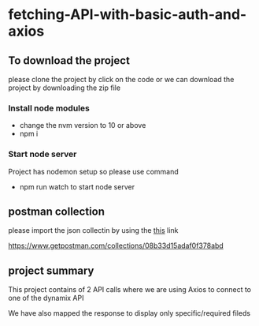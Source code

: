 # fetching-API-with-basic-auth-and-axios

## To download the project

please clone the project by click on the code 
or we can download the project by downloading the zip file

### Install node modules

- change the nvm version to 10 or above 
- npm i

### Start node server

Project has nodemon setup so please use command 
- npm run watch 
to start node server

## postman collection

please import the json collectin by using the [this](http://semver.org/) link 

https://www.getpostman.com/collections/08b33d15adaf0f378abd

## project summary 

This project contains of 2 API calls where we are using Axios to connect to one of the dynamix API 

We have also mapped the response to display only specific/required fileds
